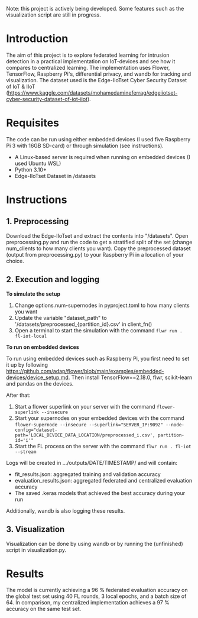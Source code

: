 Note: this project is actively being developed. Some features such as the visualization script are still in progress.

# Introduction
The aim of this project is to explore federated learning for intrusion detection in a practical implementation on IoT-devices and see how it compares to centralized learning. The implementation uses Flower, TensorFlow, Raspberry Pi's, differential privacy, and wandb for tracking and visualization. The dataset used is the Edge-IIoTset Cyber Security Dataset of IoT & IIoT (https://www.kaggle.com/datasets/mohamedamineferrag/edgeiiotset-cyber-security-dataset-of-iot-iiot).

# Requisites
The code can be run using either embedded devices (I used five Raspberry Pi 3 with 16GB SD-card) or through simulation (see instructions).

* A Linux-based server is required when running on embedded devices (I used Ubuntu WSL)
* Python 3.10+
* Edge-IIoTset Dataset in /datasets

# Instructions

## 1. Preprocessing
Download the Edge-IIoTset and extract the contents into "/datasets". Open preprocessing.py and run the code to get a stratified split of the set (change num_clients to how many clients you want). Copy the preprocessed dataset (output from preprocessing.py) to your Raspberry Pi in a location of your choice.

## 2. Execution and logging
**To simulate the setup**

1. Change options.num-supernodes in pyproject.toml to how many clients you want 
2. Update the variable "dataset_path" to '/datasets/preprocessed_{partition_id}.csv' in client_fn()
3. Open a terminal to start the simulation with the command `flwr run . fl-iot-local`

**To run on embedded devices**

To run using embedded devices such as Raspberry Pi, you first need to set it up by following https://github.com/adap/flower/blob/main/examples/embedded-devices/device_setup.md. Then install TensorFlow==2.18.0, flwr, scikit-learn and pandas on the devices.

After that:

1. Start a flower superlink on your server with the command `flower-superlink --insecure`
3. Start your supernodes on your embedded devices with the command `flower-supernode --insecure --superlink="SERVER_IP:9092" --node-config="dataset-path='LOCAL_DEVICE_DATA_LOCATION/preprocessed_i.csv', partition-id='i'"`
4. Start the FL process on the server with the command `flwr run . fl-iot --stream`

Logs will be created in .../outputs/DATE/TIMESTAMP/ and will contain:

* fit_results.json: aggregated training and validation accuracy
* evaluation_results.json: aggregated federated and centralized evaluation accuracy
* The saved .keras models that achieved the best accuracy during your run

Additionally, wandb is also logging these results.

## 3. Visualization
Visualization can be done by using wandb or by running the (unfinished) script in visualization.py.

# Results
The model is currently achieving a 96 % federated evaluation accuracy on the global test set using 40 FL rounds, 3 local epochs, and a batch size of 64. In comparison, my centralized implementation achieves a 97 % accuracy on the same test set.
